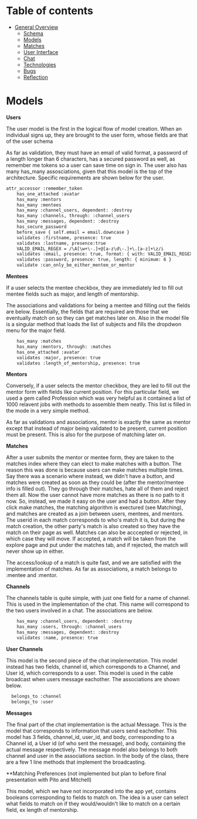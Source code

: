 # Table of contents

* [General Overview](overview.md)
  * [Schema](schema.md)
  * [Models](models.md)
  * [Matches](matches.md)
  * [User Interface](ui.md)
  * [Chat](chat.md)
  * [Technologies](technologies.md)
  * [Bugs](bugs.md)
  * [Reflection](reflection.md)


# Models

**Users**

<p> The user model is the first in the logical flow of model creation. When an individual signs up, they are brought to the user form, whose fields are that of the user schema</p>

<p> As far as validation, they must have an email of valid format, a password of a length longer than 6 characters, has a secured password as well, as remember me tokens so a user can save time on sign in. The user also has many has_many assosciations, given that this model is the top of the architecture. Specific requirements are shown below for the user. </p>

``` xml 
attr_accessor :remember_token
    has_one_attached :avatar
    has_many :mentors 
    has_many :mentees
    has_many :channel_users, dependent: :destroy
    has_many :channels, through: :channel_users
    has_many :messages, dependent: :destroy
    has_secure_password
    before_save { self.email = email.downcase }
    validates :firstname, presence: true
    validates :lastname, presence:true
    VALID_EMAIL_REGEX = /\A[\w+\-.]+@[a-z\d\-.]+\.[a-z]+\z/i
    validates :email, presence: true, format: { with: VALID_EMAIL_REGEX }, uniqueness: {        case_sensitive: false }, length: { maximum: 50 }
    validates :password, presence: true, length: { minimum: 6 }
    validate :can_only_be_either_mentee_or_mentor
```


**Mentees**

<p> If a user selects the mentee checkbox, they are immediately led to fill out mentee fields such as major, and length of mentorship.</p>

<p> The associations and validations for being a mentee and filling out the fields are below. Essentially, the fields that are required are those that we eventually match on so they can get matches later on. Also in the model file is a singular method that loads the list of subjects and fills the dropdwon menu for the major field. </p>

``` xml 
    has_many :matches
    has_many :mentors, through: :matches
    has_one_attached :avatar
    validates :major, presence: true
    validates :length_of_mentorship, presence: true
```

**Mentors**

<p>Conversely, if a user selects the mentor checkbox, they are led to fill out the mentor form with fields like current position. For this particular field, we used a gem called Profession which was very helpful as it contained a list of 1000 relavent jobs with methods to assemble them neatly. This list is filled in the mode in a very simple method. </p>

<p> As far as validations and associations, mentor is exactly the same as mentor except that instead of major being validated to be present, current position must be present. This is also for the purpose of matching later on. </p>


**Matches**

<p> After a user submits the mentor or mentee form, they are taken to the matches index where they can elect to make matches with a button. The reason this was done is because users can make matches multiple times. Say there was a scenario where instead, we didn't have a button, and matches were created as soon as they could be (after the mentor/mentee info is filled out). They go through their matches, hate all of them and reject them all. Now the user cannot have more matches as there is no path to it now. So, instead, we made it easy on the user and had a button. After they click make matches, the matching algorithm is exectured (see Matching), and matches are created as a join between users, mentees, and mentors. The userid in each match corresponds to who's match it is, but during the match creation, the other party's match is also created so they have the match on their page as well. Matches can also be acccepted or rejected, in which case they will move. If accepted, a match will be taken from the explore page and put under the matches tab, and if rejected, the match will never show up in either. </p> 

<p> The access/lookup of a match is quite fast, and we are satisfied with the implementation of matches. As far as associations, a match belongs to :mentee and :mentor.</p>

**Channels**
<p> The channels table is quite simple, with just one field for a name of channel. This is used in the implementation of the chat. This name will correspond to the two users involved in a chat. The associations are below.</p>

``` xml 
    has_many :channel_users, dependent: :destroy
    has_many :users, through: :channel_users
    has_many :messages, dependent: :destroy
    validates :name, presence: true
```

**User Channels**
<p> This model is the second piece of the chat implementation. This model instead has two fields, channel id, which corresponds to a Channel, and User id, which corresponds to a user. This model is used in the cable broadcast when users message eachother. The associations are shown below.</p>

``` xml
  belongs_to :channel
  belongs_to :user
```

**Messages**
<p> The final part of the chat implementation is the actual Message. This is the model that corresponds to information that users send eachother. This model has 3 fields, channel_id, user_id, and body, corresponding to a Channel id, a User id (of who sent the message), and body, containing the actual message respectively. The message model also belongs to both channel and user in the associations section. In the body of the class, there are a few 1 line methods that implement the broadcasting. </p> 


**Matching Preferences (not implemented but plan to before final presentation with Pito and Mitchell)
<p> This model, which we have not incorporated into the app yet, contains booleans corresponding to fields to match on. The idea is a user can select what fields to match on if they would/wouldn't like to match on a certain field, ex length of mentorship. </p>
